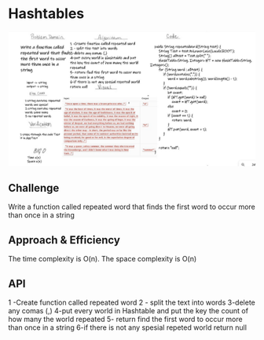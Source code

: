 # Hashtables

![code31](./31.jpg)  

## Challenge
Write a function called repeated word that finds the first word to occur more than once in a string

## Approach & Efficiency
The time complexity is O(n).
The space complexity is O(n)
## API

1 -Create function called repeated word
2 - split the text into words
3-delete any comas (,)
4-put every world in Hashtable and put the key the count of how many the world repeated
5- return find the first word to occur more than once in a string
6-if there is not any spesial repeted world return null
